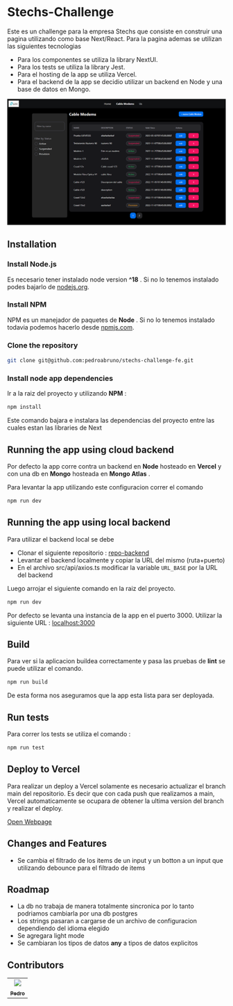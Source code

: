 # Stechs-Challenge

Este es un challenge para la empresa Stechs que consiste en construir una pagina utilizando como base Next/React. Para la pagina ademas se utilizan las siguientes tecnologias

- Para los componentes se utiliza la library NextUI.
- Para los tests se utiliza la library Jest.
- Para el hosting de la app se utiliza Vercel.
- Para el backend de la app se decidio utilizar un backend en Node y una base de datos en Mongo.

![Stechs-Challenge](src/resources/images/appScreenshot.png)

## Installation

### Install Node.js 

Es necesario tener instalado node version **^18** . Si no lo tenemos instalado podes bajarlo de [nodejs.org](https://nodejs.org/).


### Install NPM

NPM es un manejador de paquetes de **Node** . Si no lo tenemos instalado todavia podemos hacerlo desde [npmjs.com](https://docs.npmjs.com/downloading-and-installing-node-js-and-npm). 


### Clone the repository

```bash
git clone git@github.com:pedroabruno/stechs-challenge-fe.git
```


### Install node app dependencies

Ir a la raiz del proyecto y utilizando **NPM** :

```bash
npm install
```
Este comando bajara e instalara las dependencias del proyecto entre las cuales estan las libraries de Next


## Running the app using cloud backend

Por defecto la app corre contra un backend en **Node** hosteado en **Vercel** y con una db en **Mongo** hosteada en **Mongo Atlas** . 

Para levantar la app utilizando este configuracion correr el comando
```bash
npm run dev
```

## Running the app using local backend 

Para utilizar el backend local se debe
    
-  Clonar el siguiente repositorio : [repo-backend](https://github.com/pedroabruno/stechs-challenge-be)
-  Levantar el backend localmente y copiar la URL del mismo (ruta+puerto)
-  En el archivo src/api/axios.ts modificar la variable `URL_BASE` por la URL del backend

Luego arrojar el siguiente comando en la raiz del proyecto.
```bash
npm run dev
```
Por defecto se levanta una instancia de la app en el puerto 3000. Utilizar la siguiente URL :  [localhost:3000](http://localhost:3000)


## Build

Para ver si la aplicacion buildea correctamente y pasa las pruebas de **lint** se puede utilizar el comando.

```bash
npm run build
```

De esta forma nos aseguramos que la app esta lista para ser deployada.


## Run tests

Para correr los tests se utiliza el comando :

```bash
npm run test
```


## Deploy to Vercel

Para realizar un deploy a Vercel solamente es necesario actualizar el branch main del repositorio. Es decir que con cada push que realizamos a main, Vercel automaticamente se ocupara de obtener la ultima version del branch y realizar el deploy.

[Open Webpage](https://stechs-challenge-fe.vercel.app/)


## Changes and Features

- Se cambia el filtrado de los items de un input y un botton a un input que utilizando debounce para el filtrado de items


## Roadmap

- La db no trabaja de manera totalmente sincronica por lo tanto podriamos cambiarla por una db postgres
- Los strings pasaran a cargarse de un archivo de configuracion dependiendo del idioma elegido
- Se agregara light mode
- Se cambiaran los tipos de datos **any** a tipos de datos explicitos 

## Contributors

<!-- readme: contributors -start -->
<table>
    <tr>
        <td align="center">
            <a href="https://github.com/pedroabruno">
                <img src="https://avatars.githubusercontent.com/u/11651241?v=4" width="100;"/>
                <br />
                <sub><b>Pedro</b></sub>
            </a>
        </td>
    </tr>
</table>